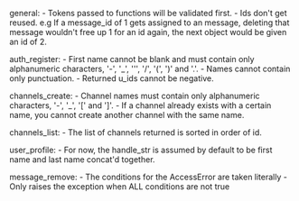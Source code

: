 general:
    - Tokens passed to functions will be validated first.
    - Ids don't get reused. e.g If a message_id of 1 gets assigned to an message, deleting that message wouldn't free up 1 for an id again, the next object would be given an id of 2.

auth_register:
    - First name cannot be blank and must contain only alphanumeric characters,
      '-', '_', ''', '/', '(', ')' and '.'.
    - Names cannot contain only punctuation.
    - Returned u_ids cannot be negative.

channels_create:
    - Channel names must contain only alphanumeric characters, '-', '_', '[' and
      ']'.
    - If a channel already exists with a certain name, you cannot create another
      channel with the same name.

channels_list:
    - The list of channels returned is sorted in order of id.

user_profile:
    - For now, the handle_str is assumed by default to be first name and last name concat'd together.

message_remove:
    - The conditions for the AccessError are taken literally
      - Only raises the exception when ALL conditions are not true